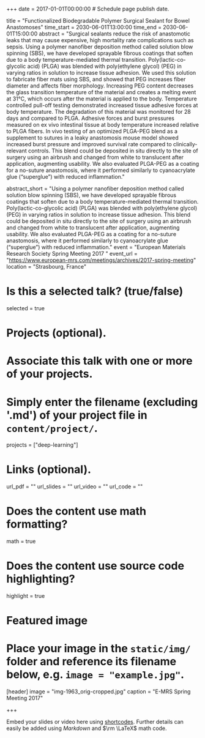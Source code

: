 +++
date = 2017-01-01T00:00:00  # Schedule page publish date.

title = "Functionalized Biodegradable Polymer Surgical Sealant for Bowel Anastomoses"
time_start = 2030-06-01T13:00:00
time_end = 2030-06-01T15:00:00
abstract = "Surgical sealants reduce the risk of anastomotic leaks that may cause expensive, high mortality rate complications such as sepsis. Using a polymer nanofiber deposition method called solution blow spinning (SBS), we have developed sprayable fibrous coatings that soften due to a body temperature-mediated thermal transition. Poly(lactic-co-glycolic acid) (PLGA) was blended with poly(ethylene glycol) (PEG) in varying ratios in solution to increase tissue adhesion. We used this solution to fabricate fiber mats using SBS, and showed that PEG increases fiber diameter and affects fiber morphology. Increasing PEG content decreases the glass transition temperature of the material and creates a melting event at 31°C, which occurs after the material is applied to the body. Temperature controlled pull-off testing demonstrated increased tissue adhesive forces at body temperature. The degradation of this material was monitored for 28 days and compared to PLGA. Adhesive forces and burst pressures measured on ex vivo intestinal tissue at body temperature increased relative to PLGA fibers. In vivo testing of an optimized PLGA-PEG blend as a supplement to sutures in a leaky anastomosis mouse model showed increased burst pressure and improved survival rate compared to clinically-relevant controls. This blend could be deposited in situ directly to the site of surgery using an airbrush and changed from white to translucent after application, augmenting usability. We also evaluated PLGA-PEG as a coating for a no-suture anastomosis, where it performed similarly to cyanoacrylate glue (“superglue”) with reduced inflammation."

abstract_short = "Using a polymer nanofiber deposition method called solution blow spinning (SBS), we have developed sprayable fibrous coatings that soften due to a body temperature-mediated thermal transition. Poly(lactic-co-glycolic acid) (PLGA) was blended with poly(ethylene glycol) (PEG) in varying ratios in solution to increase tissue adhesion. This blend could be deposited in situ directly to the site of surgery using an airbrush and changed from white to translucent after application, augmenting usability. We also evaluated PLGA-PEG as a coating for a no-suture anastomosis, where it performed similarly to cyanoacrylate glue (“superglue”) with reduced inflammation."
event = "European Materials Research Society Spring Meeting 2017 "
event_url = "https://www.european-mrs.com/meetings/archives/2017-spring-meeting"
location = "Strasbourg, France"

# Is this a selected talk? (true/false)
selected = true

# Projects (optional).
#   Associate this talk with one or more of your projects.
#   Simply enter the filename (excluding '.md') of your project file in `content/project/`.
projects = ["deep-learning"]

# Links (optional).
url_pdf = ""
url_slides = ""
url_video = ""
url_code = ""

# Does the content use math formatting?
math = true

# Does the content use source code highlighting?
highlight = true

# Featured image
# Place your image in the `static/img/` folder and reference its filename below, e.g. `image = "example.jpg"`.
[header]
image = "img-1963_orig-cropped.jpg"
caption = "E-MRS Spring Meeting 2017"

+++

Embed your slides or video here using [shortcodes](https://sourcethemes.com/academic/post/writing-markdown-latex/). Further details can easily be added using *Markdown* and $\rm \LaTeX$ math code.
